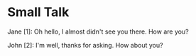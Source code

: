 # Small Talk

Jane [1]: Oh hello, I almost didn't see you there. How are you?

John [2]: I'm well, thanks for asking. How about you?